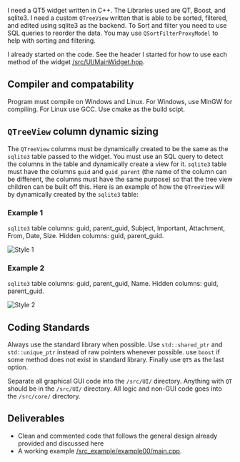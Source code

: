 I need a QT5 widget written in C++. The Libraries used are QT, Boost, and sqlite3. I need a custom `QTreeView` written that is able to be sorted, filtered, and edited using sqlite3 as the backend. To Sort and filter you need to use SQL queries to reorder the data. You may use `QSortFilterProxyModel` to help with sorting and filtering. 

I already started on the code. See the header I started for how to use each method of the widget [/src/UI/MainWidget.hpp](https://github.com/bradosia/BookFiler-Lib-Sort-Filter-Tree-Widget/blob/main/src/UI/MainWidget.hpp).

## Compiler and compatability

Program must compile on Windows and Linux. For Windows, use MinGW for compiling. For Linux use GCC. Use cmake as the build scipt.

## `QTreeView` column dynamic sizing

The `QTreeView` columns must be dynamically created to be the same as the `sqlite3` table passed to the widget. You must use an SQL query to detect the columns in the table and dynamically create a view for it. `sqlite3` table must have the columns `guid` and `guid_parent` (the name of the column can be different, the columns must have the same purpose) so that the tree view children can be built off this. Here is an example of how the `QTreeView` will by dynamically created by the `sqlite3` table:

### Example 1

`sqlite3` table columns: guid, parent_guid, Subject, Important, Attachment, From, Date, Size. Hidden columns: guid, parent_guid.

![Style 1](https://github.com/bradosia/BookFiler-Lib-Sort-Filter-Tree-Widget/blob/main/dev/tree-view-design-1.png?raw=true)

### Example 2

`sqlite3` table columns: guid, parent_guid, Name. Hidden columns: guid, parent_guid.

![Style 2](https://github.com/bradosia/BookFiler-Lib-Sort-Filter-Tree-Widget/blob/main/dev/tree-view-design-2.png?raw=true)

## Coding Standards
Always use the standard library when possible. Use `std::shared_ptr` and `std::unique_ptr` instead of raw pointers whenever possible. use `boost` if some method does not exist in standard library. Finally use `QT5` as the last option.

Separate all graphical GUI code into the `/src/UI/` directory. Anything with `QT` should be in the `/src/UI/` directory. All logic and non-GUI code goes into the `/src/core/` directory.

## Deliverables

* Clean and commented code that follows the general design already provided and discussed here
* A working example [/src_example/example00/main.cpp](https://github.com/bradosia/BookFiler-Lib-Sort-Filter-Tree-Widget/blob/main/src_example/example00/main.cpp).

